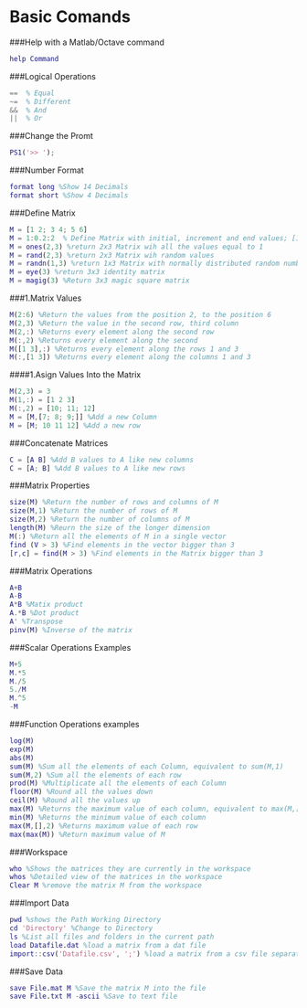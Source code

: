 # Basic Comands

###Help with a Matlab/Octave command
```matlab
help Command  
```

###Logical Operations
```matlab
==  % Equal
~=  % Different
&&  % And
||  % Or
```

###Change the Promt
```matlab
PS1('>> ');
```

###Number Format
```matlab
format long %Show 14 Decimals
format short %Show 4 Decimals
```

###Define Matrix
```matlab
M = [1 2; 3 4; 5 6] 
M = 1:0.2:2  % Define Matrix with initial, increment and end values; [1 1.2 1.4 1.6 1.8 1.9 2]
M = ones(2,3) %return 2x3 Matrix wih all the values equal to 1
M = rand(2,3) %return 2x3 Matrix wih random values
M = randn(1,3) %return 1x3 Matrix with normally distributed random numbers
M = eye(3) %return 3x3 identity matrix
M = magig(3) %Return 3x3 magic square matrix
```

###1.Matrix Values
```matlab
M(2:6) %Return the values from the position 2, to the position 6
M(2,3) %Return the value in the second row, third column
M(2,:) %Returns every element along the second row
M(:,2) %Returns every element along the second 
M([1 3],:) %Returns every element along the rows 1 and 3
M(:,[1 3]) %Returns every element along the columns 1 and 3
```

  ####1.Asign Values Into the Matrix
```matlab
M(2,3) = 3
M(1,:) = [1 2 3]
M(:,2) = [10; 11; 12]
M = [M,[7; 8; 9;]] %Add a new Column
M = [M; 10 11 12] %Add a new row
```

###Concatenate Matrices
```matlab
C = [A B] %Add B values to A like new columns
C = [A; B] %Add B values to A like new rows
```

###Matrix Properties
```matlab
size(M) %Return the number of rows and columns of M
size(M,1) %Return the number of rows of M
size(M,2) %Return the number of columns of M
length(M) %Reurn the size of the longer dimension
M(:) %Return all the elements of M in a single vector
find (V > 3) %Find elements in the vector bigger than 3
[r,c] = find(M > 3) %Find elements in the Matrix bigger than 3
```

###Matrix Operations
```matlab
A+B
A-B
A*B %Matix product
A.*B %Dot product
A' %Transpose
pinv(M) %Inverse of the matrix
```

###Scalar Operations Examples
```matlab
M+5
M.*5
M./5
5./M
M.^5
-M
```

###Function Operations examples
```matlab
log(M)  
exp(M)
abs(M)
sum(M) %Sum all the elements of each Column, equivalent to sum(M,1)
sum(M,2) %Sum all the elements of each row
prod(M) %Multiplicate all the elements of each Column
floor(M) %Round all the values down
ceil(M) %Round all the values up
max(M) %Returns the maximum value of each column, equivalent to max(M,[],1)
min(M) %Returns the minimum value of each column
max(M,[],2) %Returns maximum value of each row
max(max(M)) %Return maximum value of M
```

###Workspace
```matlab
who %Shows the matrices they are currently in the workspace
whos %Detailed view of the matrices in the workspace
Clear M %remove the matrix M from the workspace
```

###Import Data
```matlab
pwd %shows the Path Working Directory
cd 'Directory' %Change to Directory
ls %List all files and folders in the current path
load Datafile.dat %load a matrix from a dat file
import::csv('Datafile.csv', ';') %load a matrix from a csv file separated by ;
```

###Save Data
```matlab
save File.mat M %Save the matrix M into the file 
save File.txt M -ascii %Save to text file
```


